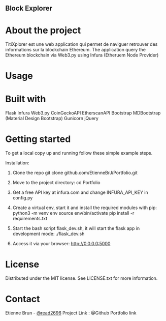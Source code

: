 Block Explorer 
---
# About the project

TitiXplorer est une web application qui permet de naviguer retrouver des informations sur la blockchain Ethereum.
The application query the Ethereum blockchain via Web3.py using Infura (Etheruem Node Provider)

# Usage




# Built with

Flask
Infura
Web3.py
CoinGeckoAPI
EtherscanAPI
Bootstrap
MDBootstrap (Material Design Bootstrap)
Gunicorn
jQuery

# Getting started

To get a local copy up and running follow these simple example steps.

Installation:

1. Clone the repo
    git clone github.com/EtienneBrJ/Portfolio.git

2. Move to the project directory:
    cd Portfolio

3. Get a free API key at infura.com and change INFURA_API_KEY in config.py

4. Create a virtual env, start it and install the required modules with pip:
    python3 -m venv env
    source env/bin/activate
    pip install -r requirements.txt

5. Start the bash script flask_dev.sh, it will start the flask app in development mode:
    ./flask_dev.sh

6. Access it via your browser:
    http://0.0.0.0:5000

# License

Distributed under the MIT license.
See LICENSE.txt for more information.

# Contact

Etienne Brun - [@read2696](https://twitter.com/read2696)
Project Link : @Github Portfolio link


